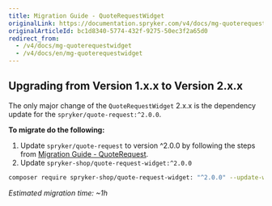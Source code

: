 ```yaml
---
title: Migration Guide - QuoteRequestWidget
originalLink: https://documentation.spryker.com/v4/docs/mg-quoterequestwidget
originalArticleId: bc1d8340-5774-432f-9275-50ec3f2a65d0
redirect_from:
  - /v4/docs/mg-quoterequestwidget
  - /v4/docs/en/mg-quoterequestwidget
---
```


## Upgrading from Version 1.x.x to Version 2.x.x
The only major change of the `QuoteRequestWidget` 2.x.x is the dependency update for the `spryker/quote-request:^2.0.0`.

**To migrate do the following:**
1. Update `spryker/quote-request` to version ^2.0.0 by following the steps from [Migration Guide - QuoteRequest](/docs/scos/dev/migration-and-integration/202001.0/module-migration-guides/migration-guide-quoterequest.html).
2. Update `spryker-shop/quote-request-widget:^2.0.0`

```bash
composer require spryker-shop/quote-request-widget: "^2.0.0" --update-with-dependencies
```

*Estimated migration time: ~1h*

